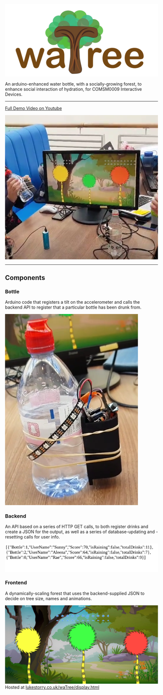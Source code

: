 [![waTree](frontend/Pics/watree%20logo.png)](https://github.com/LukeStorry/watree)

An arduino-enhanced water bottle, with a socially-growing forest, to enhance social interaction of hydration, for COMSM0009 Interactive Devices.

---

[Full Demo Video on Youtube](https://youtu.be/FimLVj6nT68)

![Image of full system](frontend/Pics/study%20space.png)

---

## Components

### Bottle
Arduino code that registers a tilt on the accelerometer and calls the backend API to register that a particular bottle has been drunk from.

![Bottle](frontend/Pics/bottle.png)


### Backend
An API based on a series of HTTP GET calls, to both register drinks and create a JSON for the output, as well as a series of database-updating and -resetting calls for user info.

![Backend screenshot](frontend/Pics/watree-backend.png)


### Frontend
A dynamically-scaling forest that uses the backend-supplied JSON to decide on tree size, names and animations.

![screenshot of frontend](frontend/Pics/watree-frontend.png)
Hosted at [lukestorry.co.uk/waTree/display.html](https://lukestorry.co.uk/waTree/display.html)
